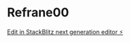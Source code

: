 # Refrane00

[Edit in StackBlitz next generation editor ⚡️](https://stackblitz.com/~/github.com/VisionX-ai/Refrane00)